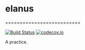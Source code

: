 # elanus
==========================

[![Build Status](https://travis-ci.org/ethe/elanus.svg?branch=master)](https://travis-ci.org/ethe/elanus) [![codecov.io](https://codecov.io/gh/ethe/elanus/badge.svg)](https://codecov.io/gh/ethe/elanus)

A practice.
